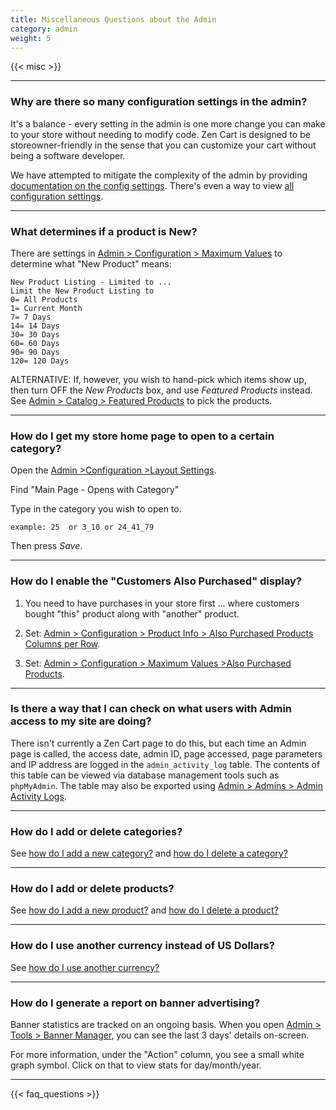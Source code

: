 ```yaml
---
title: Miscellaneous Questions about the Admin
category: admin
weight: 5
---
```


{{< misc >}} 

---
### Why are there so many configuration settings in the admin? 

It's a balance - every setting in the admin is one more change you can make 
to your store without needing to modify code.  Zen Cart is designed to be
storeowner-friendly in the sense that you can customize your cart without
being a software developer.

We have attempted to mitigate the complexity of the admin by providing 
[documentation on the config settings](/user/admin_pages/configuration/). 
There's even a way to view [all configuration settings](/user/admin_pages/configuration/all/). 

---
### What determines if a product is New?

There are settings in [Admin > Configuration > Maximum Values](/user/admin_pages/configuration/configuration_maximumvalues/) to determine what "New Product" means: 

```
New Product Listing - Limited to ...
Limit the New Product Listing to
0= All Products
1= Current Month
7= 7 Days
14= 14 Days
30= 30 Days
60= 60 Days
90= 90 Days
120= 120 Days
```


ALTERNATIVE:
If, however, you wish to hand-pick which items show up, then turn OFF the *New Products* box, and use *Featured Products* instead.  See [Admin > Catalog > Featured Products](/user/admin_pages/catalog/featured/) to pick the products. 


---
### How do I get my store home page to open to a certain category?

Open the [Admin  >Configuration  >Layout Settings](/user/admin_pages/configuration/configuration_layoutsettings/). 

Find "Main Page - Opens with Category"

Type in the category you wish to open to.

```
example: 25  or 3_10 or 24_41_79
```

Then press *Save*. 

---
### How do I enable the "Customers Also Purchased" display?

1. You need to have purchases in your store first ... where customers bought "this" product along with "another" product.

2. Set: [Admin > Configuration > Product Info > Also Purchased Products Columns per Row](/user/admin_pages/configuration/configuration_productinfo/#also_purchased_products_columns_per_row). 

3. Set: [Admin > Configuration > Maximum Values >Also Purchased Products](/user/admin_pages/configuration/configuration_maximumvalues/#also_purchased_products).

--- 
### Is there a way that I can check on what users with Admin access to my site are doing?

There isn't currently a Zen Cart page to do this, but each time an Admin page is called, the access date, admin ID, page accessed, page parameters and IP address are logged in the `admin_activity_log` table. The contents of this table can be viewed via database management tools such as `phpMyAdmin`.  The table may also be exported using [Admin > Admins > Admin Activity Logs](/user/admin_pages/admins/admin_activity_logs/). 

--- 
### How do I add or delete categories? 
See [how do I add a new category?](/user/products/add_delete/#how-do-i-add-a-new-category) and 
[how do I delete a category?](/user/products/add_delete/#how-do-i-delete-a-category)

--- 
### How do I add or delete products? 
See [how do I add a new product?](/user/products/add_delete/#how-do-i-add-a-new-category) and 
[how do I delete a product?](/user/products/add_delete/#how-do-i-delete-a-category)

--- 
### How do I use another currency instead of US Dollars?
See [how do I use another currency?](/user/localization/my_currency/) 

---

### How do I generate a report on banner advertising? 
Banner statistics are tracked on an ongoing basis. When you open [Admin > Tools > Banner Manager](/user/admin_pages/tools/banner_manager/), you can see the last 3 days' details on-screen.

For more information, under the "Action" column, you see a small white graph symbol. Click on that to view stats for day/month/year.

---
<!-- please keep this at the end --> 
{{< faq_questions >}}
